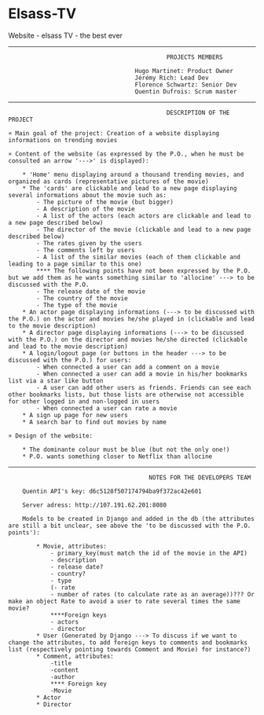 # Elsass-TV
Website - elsass TV - the best ever

________________________________________________________________________________________________________________________________________________________________________________________________

    										     PROJECTS MEMBERS 

										Hugo Martinet: Product Owner
										Jérémy Rich: Lead Dev
										Florence Schwartz: Senior Dev 
										Quentin Dufrois: Scrum master

________________________________________________________________________________________________________________________________________________________________________________________________

    										     DESCRIPTION OF THE PROJECT

	¤ Main goal of the project: Creation of a website displaying informations on trending movies

	¤ Content of the website (as expressed by the P.O., when he must be consulted an arrow '--->' is displayed):

		* 'Home' menu displaying around a thousand trending movies, and organized as cards (representative pictures of the movie)
		* The 'cards' are clickable and lead to a new page displaying several informations about the movie such as:
			- The picture of the movie (but bigger)
			- A description of the movie
			- A list of the actors (each actors are clickable and lead to a new page described below)
			- The director of the movie (clickable and lead to a new page described below)
			- The rates given by the users
			- The comments left by users
			- A list of the similar movies (each of them clickable and leading to a page similar to this one)
			**** The following points have not been expressed by the P.O. but we add them as he wants something similar to 'allocine' ---> to be discussed with the P.O.
			- The release date of the movie
			- The country of the movie
			- The type of the movie
		* An actor page displaying informations (---> to be discussed with the P.O.) on the actor and movies he/she played in (clickable and lead to the movie description)
		* A director page displaying informations (---> to be discussed with the P.O.) on the director and movies he/she directed (clickable and lead to the movie description)
		* A login/logout page (or buttons in the header ---> to be discussed with the P.O.) for users:
			- When connected a user can add a comment on a movie
			- When connected a user can add a movie in his/her bookmarks list via a star like button
			- A user can add other users as friends. Friends can see each other bookmarks lists, but those lists are otherwise not accessible for other logged in and non-logged in users
			- When connected a user can rate a movie
		* A sign up page for new users
		* A search bar to find out movies by name

	¤ Design of the website:

		* The dominante colour must be blue (but not the only one!)
		* P.O. wants something closer to Netflix than allocine

________________________________________________________________________________________________________________________________________________________________________________________________

											NOTES FOR THE DEVELOPERS TEAM
	
		Quentin API's key: d6c5128f507174794ba9f372ac42e601

		Server adress: http://107.191.62.201:8080
		
		Models to be created in Django and added in the db (the attributes are still a bit unclear, see above the 'to be discussed with the P.O. points'):

			* Movie, attributes:
				- primary_key(must match the id of the movie in the API)
				- description
				- release date?
				- country?
				- type
				(- rate
				- number of rates (to calculate rate as an average))??? Or make an object Rate to avoid a user to rate several times the same movie?
				****Foreign keys
				- actors
				- director 							
			* User (Generated by Django ---> To discuss if we want to change the attributes, to add foreign keys to comments and bookmarks list (respectively pointing towards Comment and Movie) for instance?)
			* Comment, attributes:
				-title
				-content
				-author
				**** Foreign key
				-Movie			
			* Actor
			* Director
				
				
		





























	

